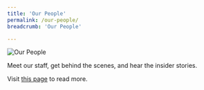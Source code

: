 ```yaml
---
title: 'Our People'
permalink: /our-people/
breadcrumb: 'Our People'

---
```


<div class="image">
  <img src="/images/OurPeople1.jpeg/" title="Our People" alt="Our People">
</div>

Meet our staff, get behind the scenes, and hear the insider stories. 

Visit [this page](/articles/our-people/) to read more. 
